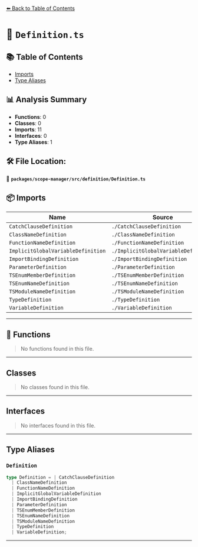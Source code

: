 [⬅️ Back to Table of Contents](../../../../index.md)

# 📄 `Definition.ts`

## 📚 Table of Contents

- [Imports](#imports)
- [Type Aliases](#type-aliases)

## 📊 Analysis Summary

- **Functions**: 0
- **Classes**: 0
- **Imports**: 11
- **Interfaces**: 0
- **Type Aliases**: 1

## 🛠️ File Location:
📂 **`packages/scope-manager/src/definition/Definition.ts`**

## 📦 Imports

| Name | Source |
|------|--------|
| `CatchClauseDefinition` | `./CatchClauseDefinition` |
| `ClassNameDefinition` | `./ClassNameDefinition` |
| `FunctionNameDefinition` | `./FunctionNameDefinition` |
| `ImplicitGlobalVariableDefinition` | `./ImplicitGlobalVariableDefinition` |
| `ImportBindingDefinition` | `./ImportBindingDefinition` |
| `ParameterDefinition` | `./ParameterDefinition` |
| `TSEnumMemberDefinition` | `./TSEnumMemberDefinition` |
| `TSEnumNameDefinition` | `./TSEnumNameDefinition` |
| `TSModuleNameDefinition` | `./TSModuleNameDefinition` |
| `TypeDefinition` | `./TypeDefinition` |
| `VariableDefinition` | `./VariableDefinition` |


---

## 🔧 Functions

> No functions found in this file.


---

## Classes

> No classes found in this file.


---

## Interfaces

> No interfaces found in this file.


---

## Type Aliases

### `Definition`

```ts
type Definition = | CatchClauseDefinition
  | ClassNameDefinition
  | FunctionNameDefinition
  | ImplicitGlobalVariableDefinition
  | ImportBindingDefinition
  | ParameterDefinition
  | TSEnumMemberDefinition
  | TSEnumNameDefinition
  | TSModuleNameDefinition
  | TypeDefinition
  | VariableDefinition;
```


---